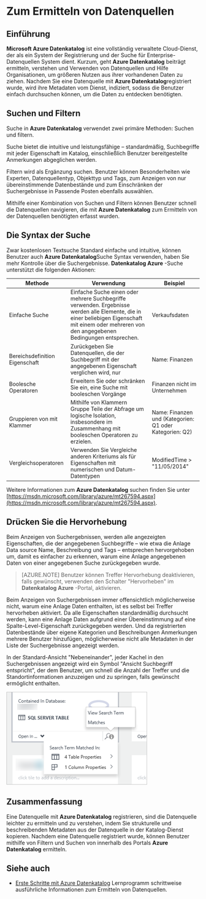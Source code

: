 <properties
   pageTitle="Zum Ermitteln von Datenquellen | Microsoft Azure"
   description="Gewusst wie-Artikel Hervorhebung so registrierten Datenbestände mit Azure Datenkatalog, einschließlich suchen und Filtern und die Verwendung des Funktionen des Portals Azure Datenkatalog Hervorhebung Treffer zu ermitteln."
   services="data-catalog"
   documentationCenter=""
   authors="steelanddata"
   manager="NA"
   editor=""
   tags=""/>
<tags
   ms.service="data-catalog"
   ms.devlang="NA"
   ms.topic="article"
   ms.tgt_pltfrm="NA"
   ms.workload="data-catalog"
   ms.date="10/04/2016"
   ms.author="maroche"/>

# <a name="how-to-discover-data-sources"></a>Zum Ermitteln von Datenquellen

## <a name="introduction"></a>Einführung
**Microsoft Azure Datenkatalog** ist eine vollständig verwaltete Cloud-Dienst, der als ein System der Registrierung und der Suche für Enterprise-Datenquellen System dient. Kurzum, geht **Azure Datenkatalog** beiträgt ermitteln, verstehen und Verwenden von Datenquellen und Hilfe Organisationen, um größeren Nutzen aus ihrer vorhandenen Daten zu ziehen. Nachdem Sie eine Datenquelle mit **Azure Datenkatalog**registriert wurde, wird ihre Metadaten vom Dienst, indiziert, sodass die Benutzer einfach durchsuchen können, um die Daten zu entdecken benötigten.

## <a name="searching-and-filtering"></a>Suchen und Filtern

Suche in **Azure Datenkatalog** verwendet zwei primäre Methoden: Suchen und filtern.

Suche bietet die intuitive und leistungsfähige – standardmäßig, Suchbegriffe mit jeder Eigenschaft im Katalog, einschließlich Benutzer bereitgestellte Anmerkungen abgeglichen werden.

Filtern wird als Ergänzung suchen. Benutzer können Besonderheiten wie Experten, Datenquellentyp, Objekttyp und Tags, zum Anzeigen von nur übereinstimmende Datenbestände und zum Einschränken der Suchergebnisse in Passende Posten ebenfalls auswählen.

Mithilfe einer Kombination von Suchen und Filtern können Benutzer schnell die Datenquellen navigieren, die mit **Azure Datenkatalog** zum Ermitteln von der Datenquellen benötigten erfasst wurden.

## <a name="search-syntax"></a>Die Syntax der Suche

Zwar kostenlosen Textsuche Standard einfache und intuitive, können Benutzer auch **Azure Datenkatalog**Suche Syntax verwenden, haben Sie mehr Kontrolle über die Suchergebnisse. **Datenkatalog Azure** -Suche unterstützt die folgenden Aktionen:

| Methode                 | Verwendung                                                                                                                                     | Beispiel                                                   |
|---------------------------|-----------------------------------------------------------------------------------------------------------------------------------------|-----------------------------------------------------------|
| Einfache Suche              | Einfache Suche einen oder mehrere Suchbegriffe verwenden. Ergebnisse werden alle Elemente, die in einer beliebigen Eigenschaft mit einem oder mehreren von den angegebenen Bedingungen entsprechen. | Verkaufsdaten                                                |
| Bereichsdefinition Eigenschaft          | Zurückgeben Sie Datenquellen, die der Suchbegriff mit der angegebenen Eigenschaft verglichen wird, nur                                                   | Name: Finanzen                                              |
| Boolesche Operatoren         | Erweitern Sie oder schränken Sie ein, eine Suche mit booleschen Vorgänge                                                                                     | Finanzen nicht im Unternehmen                                     |
| Gruppieren von mit Klammer | Mithilfe von Klammern Gruppe Teile der Abfrage um logische Isolation, insbesondere im Zusammenhang mit booleschen Operatoren zu erzielen.              | Name: Finanzen und (Kategorien: Q1 oder Kategorien: Q2) |
| Vergleichsoperatoren      | Verwenden Sie Vergleiche anderen Kriteriums als für Eigenschaften mit numerischen und Datum-Datentypen                                                | ModifiedTime > "11/05/2014"                                 |

Weitere Informationen zum **Azure Datenkatalog** suchen finden Sie unter [https://msdn.microsoft.com/library/azure/mt267594.aspx](https://msdn.microsoft.com/library/azure/mt267594.aspx).

## <a name="hit-highlighting"></a>Drücken Sie die Hervorhebung
Beim Anzeigen von Suchergebnissen, werden alle angezeigten Eigenschaften, die der angegebenen Suchbegriffe – wie etwa die Anlage Data source Name, Beschreibung und Tags – entsprechen hervorgehoben um, damit es einfacher zu erkennen, warum eine Anlage angegebenen Daten von einer angegebenen Suche zurückgegeben wurde.

> [AZURE.NOTE] Benutzer können Treffer Hervorhebung deaktivieren, falls gewünscht, verwenden den Schalter "Hervorheben" im **Datenkatalog Azure** -Portal, aktivieren.

Beim Anzeigen von Suchergebnissen immer offensichtlich möglicherweise nicht, warum eine Anlage Daten enthalten, ist es selbst bei Treffer hervorheben aktiviert. Da alle Eigenschaften standardmäßig durchsucht werden, kann eine Anlage Daten aufgrund einer Übereinstimmung auf eine Spalte-Level-Eigenschaft zurückgegeben werden. Und da registrierten Datenbestände über eigene Kategorien und Beschreibungen Anmerkungen mehrere Benutzer hinzufügen, möglicherweise nicht alle Metadaten in der Liste der Suchergebnisse angezeigt werden.

In der Standard-Ansicht "Nebeneinander", jeder Kachel in den Suchergebnissen angezeigt wird ein Symbol "Ansicht Suchbegriff entspricht", der dem Benutzer, um schnell die Anzahl der Treffer und die Standortinformationen anzuzeigen und zu springen, falls gewünscht ermöglicht enthalten.

 ![Drücken Sie die Hervorhebung und Suchergebnisse im Datenkatalog Azure-portal](./media/data-catalog-how-to-discover/search-matches.png)

## <a name="summary"></a>Zusammenfassung
Eine Datenquelle mit **Azure Datenkatalog** registrieren, sind die Datenquelle leichter zu ermitteln und zu verstehen, indem Sie strukturelle und beschreibenden Metadaten aus der Datenquelle in der Katalog-Dienst kopieren. Nachdem eine Datenquelle registriert wurde, können Benutzer mithilfe von Filtern und Suchen von innerhalb des Portals **Azure Datenkatalog** ermitteln.

## <a name="see-also"></a>Siehe auch
- [Erste Schritte mit Azure Datenkatalog](data-catalog-get-started.md) Lernprogramm schrittweise ausführliche Informationen zum Ermitteln von Datenquellen.
